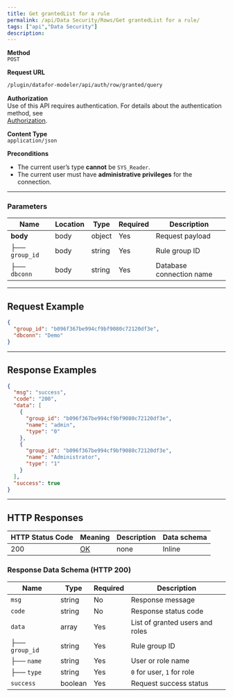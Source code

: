 ```yaml
---
title: Get grantedList for a rule
permalink: /api/Data Security/Rows/Get grantedList for a rule/
tags: ["api","Data Security"]
description: 
---
```


**Method**  
`POST`

**Request URL**
```html
/plugin/datafor-modeler/api/auth/row/granted/query
```

**Authorization**  
Use of this API requires authentication. For details about the authentication method, see  
[Authorization](/api/index/#_5-authentication-security).

**Content Type**  
`application/json`

**Preconditions**
- The current user’s type **cannot** be `SYS_Reader`.
- The current user must have **administrative privileges** for the connection.

---

### **Parameters**

| Name         | Location | Type   | Required | Description |
|-------------|----------|--------|----------|-------------|
| **body**    | body     | object | Yes      | Request payload |
| ├── `group_id` | body | string | Yes      | Rule group ID |
| ├── `dbconn`   | body | string | Yes      | Database connection name |

---

## **Request Example**

```json
{
  "group_id": "b096f367be994cf9bf9080c72120df3e",
  "dbconn": "Demo"
}
```

---

## **Response Examples**

```json
{
  "msg": "success",
  "code": "200",
  "data": [
    {
      "group_id": "b096f367be994cf9bf9080c72120df3e",
      "name": "admin",
      "type": "0"
    },
    {
      "group_id": "b096f367be994cf9bf9080c72120df3e",
      "name": "Administrator",
      "type": "1"
    }
  ],
  "success": true
}
```

---

## **HTTP Responses**

| HTTP Status Code | Meaning                                                                 | Description | Data schema |
|------------------|-------------------------------------------------------------------------|------------|------------|
| 200              | [OK](https://tools.ietf.org/html/rfc7231#section-6.3.1)                | none       | Inline     |

### **Response Data Schema (HTTP 200)**

| Name        | Type     | Required | Description |
|------------|---------|----------|-------------|
| `msg`      | string  | No       | Response message |
| `code`     | string  | No       | Response status code |
| `data`     | array   | Yes      | List of granted users and roles |
| ├── `group_id` | string | Yes   | Rule group ID |
| ├── `name` | string  | Yes      | User or role name |
| ├── `type` | string  | Yes      | `0` for user, `1` for role |
| `success`  | boolean | Yes      | Request success status |